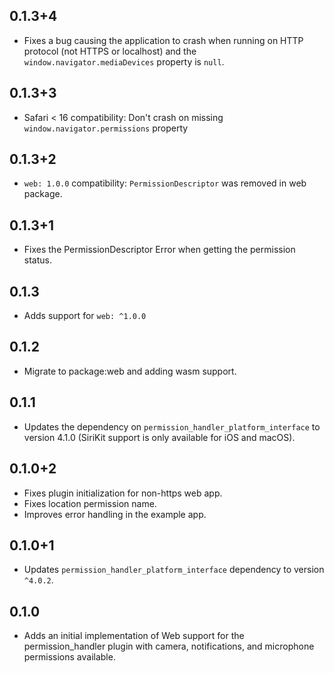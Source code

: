 ## 0.1.3+4

- Fixes a bug causing the application to crash when running on HTTP protocol (not HTTPS or localhost) and the `window.navigator.mediaDevices` property is `null`.

## 0.1.3+3

- Safari < 16 compatibility: Don't crash on missing `window.navigator.permissions` property

## 0.1.3+2

- `web: 1.0.0` compatibility: `PermissionDescriptor` was removed in web package.

## 0.1.3+1

- Fixes the PermissionDescriptor Error when getting the permission status.

## 0.1.3

* Adds support for `web: ^1.0.0`

## 0.1.2

- Migrate to package:web and adding wasm support.

## 0.1.1

- Updates the dependency on `permission_handler_platform_interface` to version 4.1.0 (SiriKit support is only available for iOS and macOS).

## 0.1.0+2

- Fixes plugin initialization for non-https web app.
- Fixes location permission name.
- Improves error handling in the example app.

## 0.1.0+1

- Updates `permission_handler_platform_interface` dependency to version `^4.0.2`.

## 0.1.0

- Adds an initial implementation of Web support for the permission_handler plugin with camera, notifications, and microphone permissions available.
